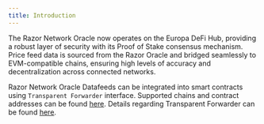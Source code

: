 ```yaml
---
title: Introduction
---
```


The Razor Network Oracle now operates on the Europa DeFi Hub, providing a robust layer of security with its Proof of Stake consensus mechanism. Price feed data is sourced from the Razor Oracle and bridged seamlessly to EVM-compatible chains, ensuring high levels of accuracy and decentralization across connected networks.

Razor Network Oracle Datafeeds can be integrated into smart contracts using `Transparent Forwarder` interface. Supported chains and contract addresses can be found [here](/docs/consume-data-feeds/deployment-details#supported-chains). Details regarding Transparent Forwarder can be found [here](/docs/consume-data-feeds/transparent-forwarder).
